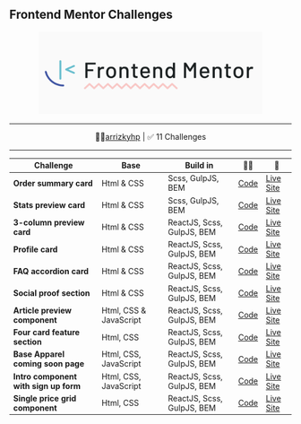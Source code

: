 ## Frontend Mentor Challenges

<p align="center">
<img src="assets/images/fm-logo-2.png" width="400">
</p>

---

<p align="center">
👩‍🚀<a href="https://www.frontendmentor.io/profile/arrizkyhp">arrizkyhp</a> | ✅ 11 Challenges
</p>

---

| Challenge                             | Base                   | Build in                   | 👨‍💻                                                                        | 🚀                                                                             |
| ------------------------------------- | ---------------------- | -------------------------- | ------------------------------------------------------------------------- | ------------------------------------------------------------------------------ |
| **Order summary card**                | Html & CSS             | Scss, GulpJS, BEM          | [ Code](https://github.com/arrizkyhp/fm-order-summary-component)          | [ Live Site](https://arrizkyhp.github.io/fm-order-summary-component/)          |
| **Stats preview card**                | Html & CSS             | Scss, GulpJS, BEM          | [ Code](https://github.com/arrizkyhp/fm-stats-preview-card-component)     | [ Live Site](https://arrizkyhp.github.io/fm-stats-preview-card-component/)     |
| **3-column preview card**             | Html & CSS             | ReactJS, Scss, GulpJS, BEM | [ Code](https://github.com/arrizkyhp/three-column-preview-card)           | [ Live Site](https://arrizkyhp.github.io/three-column-preview-card/)           |
| **Profile card**                      | Html & CSS             | ReactJS, Scss, GulpJS, BEM | [ Code](https://github.com/arrizkyhp/profile-card-component-main)         | [ Live Site](https://arrizkyhp.github.io/profile-card-component-main/)         |
| **FAQ accordion card**                | Html & CSS             | ReactJS, Scss, GulpJS, BEM | [ Code](https://github.com/arrizkyhp/faq-accordion-card-main)             | [ Live Site](https://arrizkyhp.github.io/faq-accordion-card-main/)             |
| **Social proof section**              | Html & CSS             | ReactJS, Scss, GulpJS, BEM | [ Code](https://github.com/arrizkyhp/fm-social-proof-section)             | [ Live Site](https://arrizkyhp.github.io/fm-social-proof-section/)             |
| **Article preview component**         | Html, CSS & JavaScript | ReactJS, Scss, GulpJS, BEM | [ Code](https://github.com/arrizkyhp/fm-article-preview-component)        | [ Live Site](https://arrizkyhp.github.io/fm-article-preview-component/)        |
| **Four card feature section**         | Html, CSS              | ReactJS, Scss, GulpJS, BEM | [ Code](https://github.com/arrizkyhp/fm-four-card-feature)                | [ Live Site](https://arrizkyhp.github.io/fm-four-card-feature/)                |
| **Base Apparel coming soon page**     | Html, CSS, JavaScript  | ReactJS, Scss, GulpJS, BEM | [ Code](https://github.com/arrizkyhp/fm-base-apparel-coming-soon)         | [ Live Site](https://arrizkyhp.github.io/fm-base-apparel-coming-soon/)         |
| **Intro component with sign up form** | Html, CSS, JavaScript  | ReactJS, Scss, GulpJS, BEM | [ Code](https://github.com/arrizkyhp/fm-intro-component-with-signup-form) | [ Live Site](https://arrizkyhp.github.io/fm-intro-component-with-signup-form/) |
| **Single price grid component**       | Html, CSS              | ReactJS, Scss, GulpJS, BEM | [ Code](https://github.com/arrizkyhp/fm-single-price-grid-component)      | [ Live Site](https://arrizkyhp.github.io/fm-single-price-grid-component/)      |
